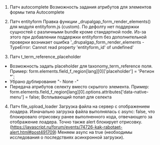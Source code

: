 1. Патч autocomplete
Возможность задания атрибутов для элементов формы типа Autocomplete

2. Патч entityform
Правка функции _drupalgap_form_render_elements() для модуля entityform.js (custom).
По дефолту нет поддержки сущностей с различными bundle кроме стандартной node.
Из-за этого при добавлении поддержки entityform без дополнительной проверки возникает ошибка
'_drupalgap_form_render_elements - TypeError: Cannot read property 'entityform_id' of undefined'

3. Патч t_term_reference_placeholder
- Возможность задать placeholder для taxonomy_term_reference поля. 
Пример: 
form.elements.field_f_region[lang][0]['placeholder'] = 'Регион *';
- Убрано дублирование "- None -"
- Передача атрибутов селекту вместо скрытого элемента.
Пример:  
form.elements.field_f_region[lang][0].options.attributes['data-native-menu'] = false;
Всплывающий попап для селекта

4. Патч file_upload_loader
Загрузка файла на сервер с отображением лоадера.
Изначально загрузка файла выполнялась с async: false, что блокировало отрисовку ранее выполненного кода, 
отвечающего за отображение лоадера. Точно также alert блокирует отрисовку.
(https://javascript.ru/forum/events/74726-kak-rabotaet-alert.html#post491709)
Меняем async на true (необходимы исследования о последствиях асинхронной загрузки).